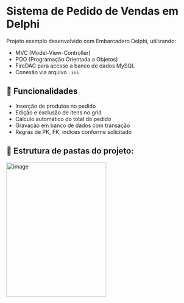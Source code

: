 # Sistema de Pedido de Vendas em Delphi

Projeto exemplo desenvolvido com Embarcadero Delphi, utilizando:

- MVC (Model-View-Controller)
- POO (Programação Orientada a Objetos)
- FireDAC para acesso a banco de dados MySQL
- Conexão via arquivo `.ini`
  
## 🎯 Funcionalidades

- Inserção de produtos no pedido
- Edição e exclusão de itens no grid
- Cálculo automático do total do pedido
- Gravação em banco de dados com transação
- Regras de PK, FK, índices conforme solicitado

## 🎯 Estrutura de pastas do projeto:
 
<img width="262" height="353" alt="image" src="https://github.com/user-attachments/assets/56ea07aa-b4b3-4d0b-bba1-d1f19894fdd9" />
